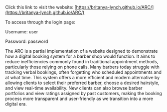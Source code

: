 Click this link to visit the website: [https://britanya-lynch.github.io/ARC/](https://britanya-lynch.github.io/ARC/)

To access through the login page:

Username: user

Password: password

The ARC is a partial implementation of a website designed to demonstrate how a digital booking system for a barber shop would function. It aims to reduce inefficiencies commonly found in traditional appointment methods, particularly those relying on phone calls. Many barbers today struggle with tracking verbal bookings, often forgetting who scheduled appointments and at what time. This system offers a more efficient and modern alternative by allowing clients to select their preferred barber, choose a desired hairstyle, and view real-time availability. New clients can also browse barber portfolios and view ratings assigned by past customers, making the booking process more transparent and user-friendly as we transition into a more digital era.

